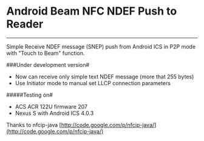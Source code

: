 Android Beam NFC NDEF Push to Reader
===============
-------------------------------

Simple Receive NDEF message (SNEP) push from Android ICS in P2P mode with "Touch to Beam" function.

###Under development version#

  * Now can receive only simple text NDEF message (more that 255 bytes)
  * Use Initiator mode to manual set LLCP connection parameters

#####Testing on#

  * ACS ACR 122U firmware 207
  * Nexus S with Android ICS 4.0.3

Thanks to nfcip-java [http://code.google.com/p/nfcip-java/](http://code.google.com/p/nfcip-java/) 